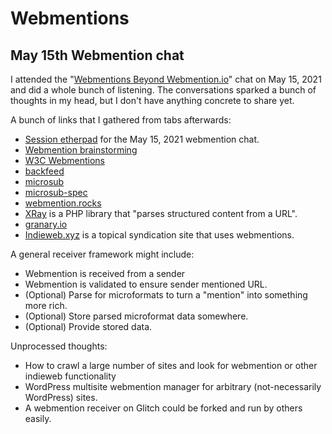 # Webmentions

## May 15th Webmention chat

I attended the "[Webmentions Beyond Webmention.io](https://indieweb.org/2021/Pop-ups/Webmentions_Beyond_Webmention.io)" chat on May 15, 2021 and did a whole bunch of listening. The conversations sparked a bunch of thoughts in my head, but I don't have anything concrete to share yet.

A bunch of links that I gathered from tabs afterwards:

* [Session etherpad](https://etherpad.indieweb.org/Beyond_Webmention.io) for the May 15, 2021 webmention chat.
* [Webmention brainstorming](https://indieweb.org/Webmention-brainstorming)
* [W3C Webmentions](https://www.w3.org/TR/webmention/)
* [backfeed](https://indieweb.org/backfeed)
* [microsub](https://indieweb.org/Microsub)
* [microsub-spec](https://indieweb.org/Microsub-spec)
* [webmention.rocks](https://webmention.rocks/)
* [XRay](https://github.com/aaronpk/XRay) is a PHP library that "parses structured content from a URL".
* [granary.io](https://granary.io/)
* [Indieweb.xyz](https://indieweb.xyz/en) is a topical syndication site that uses webmentions.


A general receiver framework might include:

* Webmention is received from a sender
* Webmention is validated to ensure sender mentioned URL.
* (Optional) Parse for microformats to turn a "mention" into something more rich.
* (Optional) Store parsed microformat data somewhere.
* (Optional) Provide stored data.

Unprocessed thoughts:
* How to crawl a large number of sites and look for webmention or other indieweb functionality
* WordPress multisite webmention manager for arbitrary (not-necessarily WordPress) sites.
* A webmention receiver on Glitch could be forked and run by others easily.
